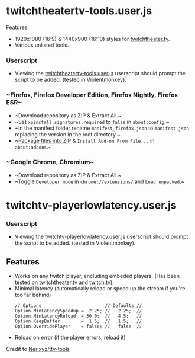# twitchtheatertv-tools.user.js

Features:

- 1920x1080 (16:9) & 1440x900 (16:10) styles for [twitchtheater.tv](https://twitchtheater.tv/).
- Various unlisted tools.

### Userscript

- Viewing the [twitchtheatertv-tools.user.js](https://github.com/DarkChilliz/custom-styles-ext-twitchtheater.tv/raw/master/twitchtheatertv-tools.user.js) userscript should prompt the script to be added. (tested in Violentmonkey).

### ~Firefox, Firefox Developer Edition, Firefox Nightly, Firefox ESR~

- ~Download repository as ZIP & Extract All.~
- ~Set `xpinstall.signatures.required` to `false` in `about:config`.~
- ~In the manifest folder rename `manifest_firefox.json` to `manifest.json` replacing the version in the root directory.~
- ~[Package files into ZIP](https://extensionworkshop.com/documentation/publish/package-your-extension/) & `Install Add-on From File...` in `about:addons`.~

### ~Google Chrome, Chromium~

- ~Download repository as ZIP & Extract All.~
- ~Toggle `Developer mode` in `chrome://extensions/` and `Load unpacked`.~

# twitchtv-playerlowlatency.user.js <!-- ttv-tools.user.js -->

### Userscript

- Viewing the [twitchtv-playerlowlatency.user.js](https://github.com/DarkChilliz/custom-styles-ext-twitchtheater.tv/raw/master/twitchtv-playerlowlatency.user.js) userscript should prompt the script to be added. (tested in Violentmonkey).

## Features

- Works on any twitch player, encluding embeded players. (Has been tested on [twitchtheater.tv](https://twitchtheater.tv/) and [twitch.tv](https://twitch.tv/forsen)).
- Minimal latency (automatically reload or speed up the stream if you're too far behind)
    ```
    // Options                        // Defaults //
    Option.MinLatencySpeedup =  2.25; //   2.25;  //
    Option.MinLatencyReload  = 30.0;  //   4.5;   //
    Option.KeepBuffer        =  1.5;  //   1.5;   //
    Option.OverridePlayer    = false; //   false  //
    ```
- Reload on error (if the player errors, reload it)

Credit to [Nerixyz/ttv-tools](https://github.com/Nerixyz/ttv-tools)
